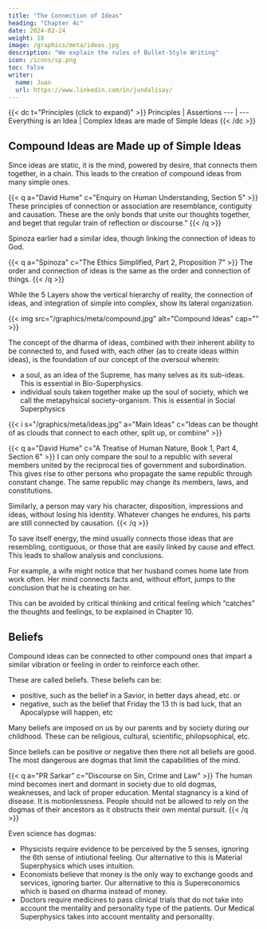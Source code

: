 ```yaml
---
title: "The Connection of Ideas"
heading: "Chapter 4c"
date: 2024-02-24
weight: 18
image: /graphics/meta/ideas.jpg
description: "We explain the rules of Bullet-Style Writing"
icon: /icons/sp.png
toc: false
writer:
  name: Juan
  url: https://www.linkedin.com/in/jundalisay/
---
```



{{< dc t="Principles (click to expand)" >}}
Principles | Assertions
--- | ---
Everything is an Idea | Complex Ideas are made of Simple Ideas
{{< /dc >}}


## Compound Ideas are Made up of Simple Ideas

Since ideas are static, it is the mind, powered by desire, that connects them together, in a chain. This leads to the creation of compound ideas from many simple ones.

{{< q a="David Hume" c="Enquiry on Human Understanding, Section 5" >}}
These principles of connection or association are resemblance, contiguity and causation. These are the
only bonds that unite our thoughts together, and beget that regular train of reflection or discourse.”
{{< /q >}}

Spinoza earlier had a similar idea, though linking the connection of ideas to God. 

{{< q a="Spinoza" c="The Ethics Simplified, Part 2, Proposition 7" >}}
The order and connection of ideas is the same as the order and connection of things.
{{< /q >}}



While the 5 Layers show the vertical hierarchy of reality, the connection of ideas, and integration of simple into complex, show its lateral organization.

{{< img src="/graphics/meta/compound.jpg" alt="Compound Ideas" cap="" >}}





The concept of the dharma of ideas, combined with their inherent ability to be connected to, and fused with, each other (as to create ideas within ideas), is the foundation of our concept of the oversoul wherein:
- a soul, as an idea of the Supreme, has many selves as its sub-ideas. This is essential in Bio-Superphysics.
- individual souls taken together make up the soul of society, which we call the metapyhsical society-organism. This is essential in Social Superphysics

{{< i s="/graphics/meta/ideas.jpg" a="Main Ideas" c="Ideas can be thought of as clouds that connect to each other, split up, or combine" >}}



{{< q a="David Hume" c="A Treatise of Human Nature, Book 1, Part 4, Section 6" >}}
I can only compare the soul to a republic with several members united by the reciprocal ties of government and subordination. This gives rise to other persons who propagate the same republic through constant change. The same republic may change its members, laws, and constitutions. 

Similarly, a person may vary his character, disposition, impressions and ideas, without losing his identity. Whatever changes he endures, his parts are still connected by causation.
{{< /q >}}


To save itself energy, the mind usually connects those ideas that are resembling, contiguous, or those that are easily linked by cause and effect. This leads to shallow analysis and conclusions.

For example, a wife might notice that her husband comes home late from work often. Her mind connects facts and, without effort, jumps to the conclusion that he is cheating on her. 

This can be avoided by critical thinking and critical feeling which “catches” the thoughts and feelings, to be explained in Chapter 10.


## Beliefs

Compound ideas can be connected to other compound ones that impart a similar vibration or feeling in order to reinforce each other. 

These are called beliefs. These beliefs can be:
- positive, such as the belief in a Savior, in better days ahead, etc. or
- negative, such as the belief that Friday the 13 th is bad luck, that an
Apocalypse will happen, etc

Many beliefs are imposed on us by our parents and by society during our childhood. These can be religious, cultural, scientific, philopsophical, etc. 

Since beliefs can be positive or negative then there not all beliefs are good. The most dangerous are dogmas that limit the capabilities of the mind.

{{< q a="PR Sarkar" c="Discourse on Sin, Crime and Law" >}}
The human mind becomes inert and dormant in society due to old dogmas, weaknesses, and lack of proper education. Mental stagnancy is a kind of disease. It is motionlessness. People should not be allowed to rely on the dogmas of their ancestors as it obstructs their own mental pursuit.
{{< /q >}}


Even science has dogmas:

- Physicists require evidence to be perceived by the 5 senses, ignoring the 6th sense of intiutional feeling. Our alternative to this is Material Superphysics which uses intuition.
- Economists believe that money is the only way to exchange goods and services, ignoring barter. Our alternative to this is
Supereconomics which is based on dharma instead of money.
- Doctors require medicines to pass clinical trials that do not take into account the mentality and personality type of the patients. Our Medical Superphysics takes into account mentality and personality.

<!-- We use his principle in creating a style of writing that complex ideas easier to understand. We first used this in 2012 to simplify the ideas of Adam Smith in The Wealth of Nations and the Theory of Moral Sentiments. 

The main problem was that Smith wrote in very long sentences, trying to be artistic and poetic in the process. But this made his work difficult to understand. 

So we simplified his sentences by cutting them up into simpler ones, and then putting them under the core idea in that long sentence.

 -->

